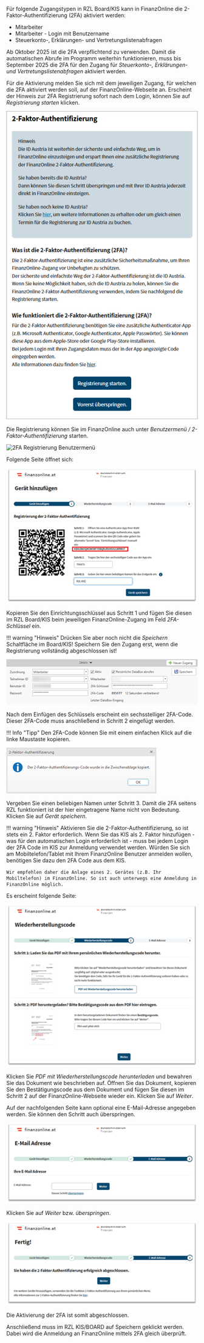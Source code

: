 Für folgende Zugangstypen in RZL Board/KIS kann in FinanzOnline die 2-Faktor-Authentifizierung (2FA) aktiviert werden:

* Mitarbeiter
* Mitarbeiter - Login mit Benutzername
* Steuerkonto-, Erklärungen- und Vertretungslistenabfragen

Ab Oktober 2025 ist die 2FA verpflichtend zu verwenden. Damit die automatischen Abrufe im Programm weiterhin funktionieren, muss bis September 2025 die 2FA für den Zugang für *Steuerkonto-, Erklärungen- und Vertretungslistenabfragen* aktiviert werden.

Für die Aktivierung melden Sie sich mit dem jeweiligen Zugang, für welchen die 2FA aktiviert werden soll, auf der FinanzOnline-Webseite an. 
Erscheint der Hinweis zur 2FA Registrierung sofort nach dem Login, können Sie auf *Registrierung starten* klicken.

![2FA Registrierung starten nach Anmeldung](<img/2FA Registrierung.png>)

Die Registrierung können Sie im FinanzOnline auch unter *Benutzermenü / 2-Faktor-Authentifizierung* starten.

![2FA Registrierung Benutzermenü](<img/2FA Registrierung Benutzermenü.png>)

Folgende Seite öffnet sich:

![Gerät hinzufügen](<img/Gerät hinzufügen.png>)

Kopieren Sie den Einrichtungsschlüssel aus Schritt 1 und fügen Sie diesen im RZL Board/KIS beim jeweiligen FinanzOnline-Zugang im Feld *2FA-Schlüssel* ein. 

!!! warning "Hinweis"
    Drücken Sie aber noch nicht die *Speichern* Schaltfläche im Board/KIS!
    Speichern Sie den Zugang erst, wenn die Registrierung vollständig abgeschlossen ist! 

![2FA Schlüssel KIS](<img/FinOnZugang KIS.png>)

Nach dem Einfügen des Schlüssels erscheint ein sechsstelliger 2FA-Code. Dieser 2FA-Code muss anschließend in Schritt 2 eingefügt werden.

!!! Info "Tipp"
    Den 2FA-Code können Sie mit einem einfachen Klick auf die linke Maustaste kopieren.

![2FA-Code in Zwischenablage](<img/2FA Info wg. Code.png>)

Vergeben Sie einen beliebigen Namen unter Schritt 3. Damit die 2FA seitens RZL funktioniert ist der hier eingetragene Name nicht von Bedeutung.
Klicken Sie auf *Gerät speichern*.

!!! warning "Hinweis"
    Aktivieren Sie die 2-Faktor-Authentifizierung, so ist stets ein 2. Faktor erforderlich. Wenn Sie das KIS als 2. Faktor hinzufügen - was für den automatischen Login erforderlich ist - muss bei jedem Login der 2FA Code im KIS zur Anmeldung verwendet werden. Würden Sie sich am Mobiltelefon/Tablet mit Ihrem FinanzOnline Benutzer anmelden wollen, benötigen Sie dazu den 2FA Code aus dem KIS.
    
    Wir empfehlen daher die Anlage eines 2. Gerätes (z.B. Ihr Mobiltelefon) im FinanzOnline. So ist auch unterwegs eine Anmeldung in FinanzOnline möglich.


Es erscheint folgende Seite:

![Wiederherstellungscode](<img/Wiederherstellungscode.png>)

Klicken Sie *PDF mit Wiederherstellungscode herunterladen* und bewahren Sie das Dokument wie beschrieben auf. 
Öffnen Sie das Dokument, kopieren Sie den Bestätigungscode aus dem Dokument und fügen Sie diesen im Schritt 2 auf der FinanzOnline-Webseite wieder ein. Klicken Sie auf *Weiter*.

Auf der nachfolgenden Seite kann optional eine E-Mail-Adresse angegeben werden. Sie können den Schritt auch überspringen.

![E-Mail angeben](<img/E-Mail.png>)

Klicken Sie auf *Weiter* bzw. *überspringen*.

![2FA erfolgreich Seite](<img/2FA erfolgreich.png>)

Die Aktivierung der 2FA ist somit abgeschlossen.

Anschließend muss im RZL KIS/BOARD auf Speichern geklickt werden. Dabei wird die Anmeldung an FinanzOnline mittels 2FA gleich überprüft.
